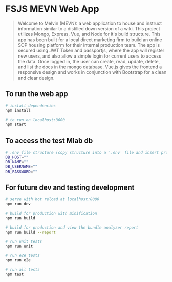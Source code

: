 # FSJS MEVN Web App

> Welcome to Melvin (MEVN): a web application to house and instruct information similar to a distilled down version of a wiki.  This project utilizes Mongo, Express, Vue, and Node for it's build structure.  This app has been built for a local direct marketing firm to build an online SOP housing platform for their internal production team.  The app is secured using JWT Token and passportjs, where the app will register new users, and also allow a simple login for current users to access the data.  Once logged in, the user can create, read, update, delete, and list the docs in the mongo database. Vue.js gives the frontend a responsive design and works in conjunction with Bootstrap for a clean and clear design.

## To run the web app

``` bash
# install dependencies
npm install

# to run on localhost:3000
npm start
```

## To access the test Mlab db

``` bash
# .env file structure (copy structure into a '.env' file and insert proper credentials)
DB_HOST=""
DB_NAME=""
DB_USERNAME=""
DB_PASSWORD=""

```


## For future dev and testing development
``` bash
# serve with hot reload at localhost:8080
npm run dev

# build for production with minification
npm run build

# build for production and view the bundle analyzer report
npm run build --report

# run unit tests
npm run unit

# run e2e tests
npm run e2e

# run all tests
npm test
```
